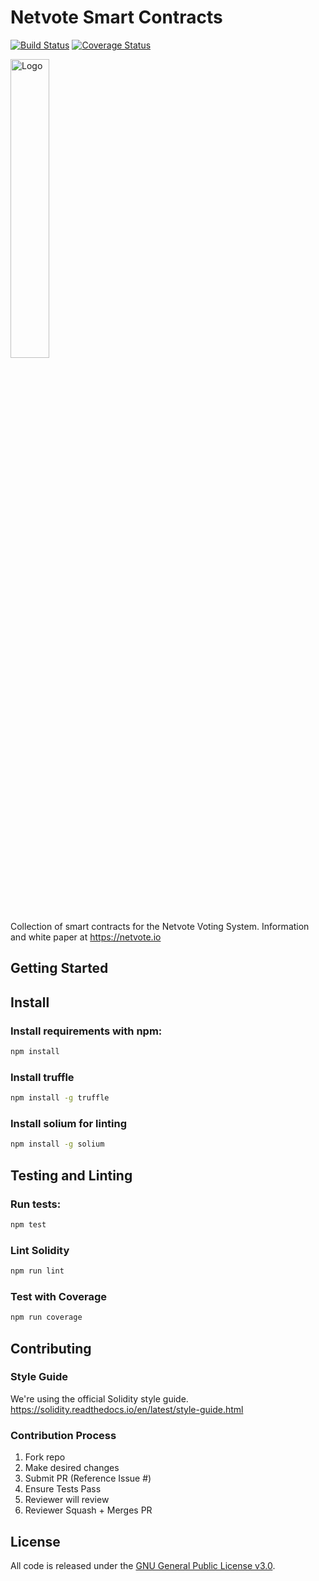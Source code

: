 Netvote Smart Contracts
======================
[![Build Status](https://travis-ci.org/netvote/elections-solidity.svg?branch=master)](https://travis-ci.org/netvote/elections-solidity)
[![Coverage Status](https://codecov.io/gh/netvote/elections-solidity/branch/master/graph/badge.svg)](https://codecov.io/gh/netvote/elections-solidity)

<img src="https://s3.amazonaws.com/netvote-docs/nv.png" alt="Logo"  height="35%" width="35%"/>

Collection of smart contracts for the Netvote Voting System.  Information and white paper at https://netvote.io

## Getting Started

Install
-------
### Install requirements with npm:

```bash
npm install
```

### Install truffle
```bash
npm install -g truffle
```

### Install solium for linting
```bash
npm install -g solium
```

Testing and Linting
-------------------
### Run tests:

```bash
npm test
```

### Lint Solidity

```bash
npm run lint
```

### Test with Coverage

```bash
npm run coverage
```

Contributing
-------------------

### Style Guide
We're using the official Solidity style guide.
https://solidity.readthedocs.io/en/latest/style-guide.html

### Contribution Process
1. Fork repo
2. Make desired changes
3. Submit PR (Reference Issue #)
4. Ensure Tests Pass
5. Reviewer will review
6. Reviewer Squash + Merges PR

License
-------
All code is released under the <a href='https://www.gnu.org/licenses/gpl-3.0.en.html'>GNU General Public License v3.0</a>.
